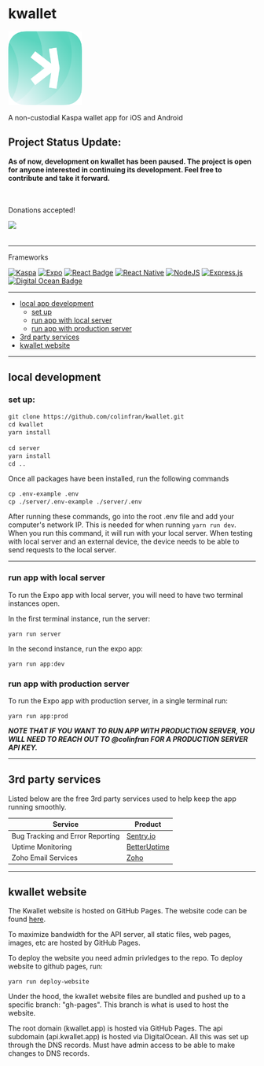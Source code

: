 
# kwallet
<a href="https://colinfran.github.io/kwallet/" target="_blank">
  <img src="https://github.com/colinfran/kwallet/raw/main/assets/images/kwallet-icon-logo.png" style="height:150px" />
</a>

A non-custodial Kaspa wallet app for iOS and Android

## **Project Status Update:**

**As of now, development on kwallet has been paused. The project is open for anyone interested in continuing its development. Feel free to contribute and take it forward.**

<br/><br/>
Donations accepted!


<a href="https://colinfran.github.io/kwallet/?donate=1" target="_blank">
  <img width="75px;" src="https://i.imgur.com/PoILazo.png">
</a><br/>
<br/>

---
Frameworks

[![Kaspa](https://img.shields.io/badge/KASPA-0AC18E?style=for-the-badge&logo=kaspa%20Cash&logoColor=white)](https://github.com/kaspanet/rusty-kaspa)
[![Expo](https://img.shields.io/badge/expo-1C1E24?style=for-the-badge&logo=expo&logoColor=#D04A37)](https://expo.dev/)
[![React Badge](https://img.shields.io/badge/React-20232A?style=for-the-badge&logo=react&logoColor=61DAFB)](https://react.dev/)
[![React Native](https://img.shields.io/badge/react_native-%2320232a.svg?style=for-the-badge&logo=react&logoColor=%2361DAFB)](https://reactnative.dev/)
[![NodeJS](https://img.shields.io/badge/node.js-6DA55F?style=for-the-badge&logo=node.js&logoColor=white)](https://nodejs.org/)
[![Express.js](https://img.shields.io/badge/express.js-%23404d59.svg?style=for-the-badge&logo=express&logoColor=%2361DAFB)](https://expressjs.com/)
[![Digital Ocean Badge](https://img.shields.io/badge/Digital_Ocean-0080FF?style=for-the-badge&logo=DigitalOcean&logoColor=white)](https://www.digitalocean.com/?refcode=999b77d579b6&utm_campaign=Referral_Invite)

---

 - [local app development](https://github.com/colinfran/kwallet#local-development)
	 - [set up](https://github.com/colinfran/kwallet#set-up)
	 - [run app with local server](https://github.com/colinfran/kwallet#run-app-with-local-server)
	 - [run app with production server](https://github.com/colinfran/kwallet#run-app-with-production-server)
 -  [3rd party services](https://github.com/colinfran/kwallet#3rd-party-services)
 - [kwallet website](https://github.com/colinfran/kwallet#kwallet-website)

---

## local development

### set up:
```
git clone https://github.com/colinfran/kwallet.git
cd kwallet
yarn install

cd server
yarn install
cd ..
```

Once all packages have been installed, run the following commands
```
cp .env-example .env
cp ./server/.env-example ./server/.env
```

After running these commands, go into the root .env file and add your computer's network IP. This is needed for when running `yarn run dev`. When you run this command, it will run with your local server. When testing with local server and an external device, the device needs to be able to send requests to the local server.

---

### run app with local server
To run the Expo app with local server, you will need to have two terminal instances open. 

In the first terminal instance, run the server:
```
yarn run server
```
In the second instance, run the expo app:
```
yarn run app:dev
```

### run app with production server
To run the Expo app with production server, in a single terminal run:
```
yarn run app:prod
```
***NOTE THAT IF YOU WANT TO RUN APP WITH PRODUCTION SERVER, YOU WILL NEED TO REACH OUT TO @colinfran FOR A PRODUCTION SERVER API KEY.***

---

## 3rd party services

Listed below are the free 3rd party services used to help keep the app running smoothly.

|               Service            |                   Product                 |
|----------------------------------|-------------------------------------------|
| Bug Tracking and Error Reporting | [Sentry.io](https://sentry.io/)           |
|         Uptime Monitoring        | [BetterUptime](https://betteruptime.com/) |
|        Zoho Email Services       | [Zoho](https://www.zoho.com/mail/)        |


---

## kwallet website

The Kwallet website is hosted on GitHub Pages. The website code can be found [here](https://github.com/colinfran/kwallet/tree/main/custom-apps/kwallet-website/).

To maximize bandwidth for the API server, all static files, web pages, images, etc are hosted by GitHub Pages.

To deploy the website you need admin privledges to the repo.
To deploy website to github pages, run:
```
yarn run deploy-website
```

Under the hood, the kwallet website files are bundled and pushed up to a specific branch: "gh-pages". This branch is what is used to host the website.

The root domain (kwallet.app) is hosted via GitHub Pages. The api subdomain (api.kwallet.app) is hosted via DigitalOcean.
All this was set up through the DNS records. Must have admin access to be able to make changes to DNS records.
